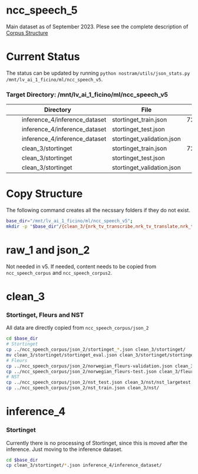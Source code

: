 # ncc_speech_5
Main dataset as of September 2023. Plese see the complete description of [Corpus Structure](corpus_structure.md)

# Current Status
The status can be updated by running ```python nostram/utils/json_stats.py /mnt/lv_ai_1_ficino/ml/ncc_speech_v5```.

### Target Directory: /mnt/lv_ai_1_ficino/ml/ncc_speech_v5
| Directory | File | Lines     |
| --------- | ---- | ---------:|
| &nbsp;&nbsp;&nbsp;&nbsp;&nbsp;&nbsp;&nbsp;&nbsp;inference_4/inference_dataset | stortinget_train.json |    720,870 |
| &nbsp;&nbsp;&nbsp;&nbsp;&nbsp;&nbsp;&nbsp;&nbsp;inference_4/inference_dataset | stortinget_test.json |      1,872 |
| &nbsp;&nbsp;&nbsp;&nbsp;&nbsp;&nbsp;&nbsp;&nbsp;inference_4/inference_dataset | stortinget_validation.json |      2,041 |
| &nbsp;&nbsp;&nbsp;&nbsp;&nbsp;&nbsp;&nbsp;&nbsp;clean_3/stortinget | stortinget_train.json |    720,870 |
| &nbsp;&nbsp;&nbsp;&nbsp;&nbsp;&nbsp;&nbsp;&nbsp;clean_3/stortinget | stortinget_test.json |      1,872 |
| &nbsp;&nbsp;&nbsp;&nbsp;&nbsp;&nbsp;&nbsp;&nbsp;clean_3/stortinget | stortinget_validation.json |      2,041 |

# Copy Structure
The following command creates all the necssary folders if they do not exist.

```bash
base_dir="/mnt/lv_ai_1_ficino/ml/ncc_speech_v5";
mkdir -p "$base_dir"/{clean_3/{nrk_tv_transcribe,nrk_tv_translate,nrk_tv_veryshort,nrk_tv_silence,stortinget,fleurs,nst,stortinget},inference_4/{inference_dataset,inference_result,processed},translation_5/{translation_files,processed}}
```

# raw_1 and json_2
Not needed in v5. If needed, content needs to be copied from ```ncc_speech_corpus``` and ```ncc_speech_corpus2```.

# clean_3

### Stortinget, Fleurs and NST
All data are directly copied from ```ncc_speech_corpus/json_2```
```bash
cd $base_dir
# Stortinget
cp ../ncc_speech_corpus/json_2/stortinget_*.json clean_3/stortinget/
mv clean_3/stortinget/stortinget_eval.json clean_3/stortinget/stortinget_validation.json
# Fleurs
cp ../ncc_speech_corpus/json_2/norwegian_fleurs-validation.json clean_3/fleurs/
cp ../ncc_speech_corpus/json_2/norwegian_fleurs-test.json clean_3/fleurs/
# NST
cp ../ncc_speech_corpus/json_2/nst_test.json clean_3/nst/nst_largetest.json
cp ../ncc_speech_corpus/json_2/nst_train.json clean_3/nst/
```

# inference_4
### Stortinget
Currently there is no processing of Stortinget, since this is moved after the inference. Just moving to the inference dataset.
```bash
cd $base_dir
cp clean_3/stortinget/*.json inference_4/inference_dataset/
```


